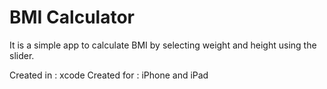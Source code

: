 #  BMI Calculator

It is a simple app to calculate BMI by selecting weight and height using the slider.

Created in : xcode
Created for : iPhone and iPad

